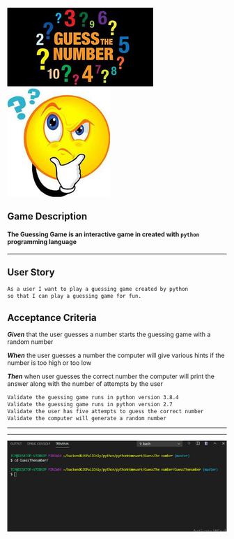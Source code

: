 ![Numbers.jpg](https://github.com/Sabrinahub1/Guess-The-number-Game/blob/master/images/Numbers.jpg)
![Smileyguess.jpg](https://github.com/Sabrinahub1/Guess-The-number-Game/blob/master/images/smileyguess.jpg)

## Game Description 
#### The Guessing Game is an interactive game in created with `python` programming language 
---
## User Story
    As a user I want to play a guessing game created by python
    so that I can play a guessing game for fun. 

## Acceptance Criteria 
**_Given_** that the user guesses a number starts the guessing game with a random number
    
**_When_** the user guesses a number the computer will give various hints if the number is too high or too low
    
**_Then_** when user guesses the correct number the computer will print the answer along with the number of attempts by the user 

    Validate the guessing game runs in python version 3.8.4
    Validate the guessing game runs in python version 2.7
    Validate the user has five attempts to guess the correct number
    Validate the computer will generate a random number  
---
---

![](Guessno.gif)



